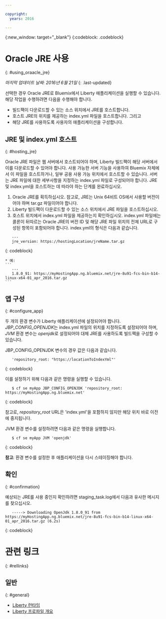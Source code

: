 ```yaml
---

copyright:
  years: 2016

---
```


{:new_window: target="_blank"}
{:codeblock: .codeblock}

# Oracle JRE 사용
{: #using_oraacle_jre}

*마지막 업데이트 날짜: 2016년 6월 21일*
{: .last-updated}

선택한 경우 Oracle JRE로 Bluemix에서 Liberty 애플리케이션을 실행할 수 있습니다. 해당 작업을 수행하려면 다음을 수행해야 합니다.
* 빌드팩이 다운로드할 수 있는 소스 위치에서 JRE를 호스트합니다.
* 호스트 JRE의 위치를 제공하는 index.yml 파일을 호스트합니다. 그리고
* 해당 JRE를 사용하도록 사용자의 애플리케이션을 구성합니다.

## JRE 및 index.yml 호스트
{: #hosting_jre}

Oracle JRE 파일은 웹 서버에서 호스트되어야 하며, Liberty 빌드팩이 해당 서버에서 이를 다운로드할 수 있어야 합니다. 사용 가능한 서버 기능을 사용하여 Bluemix 자체에서 이 파일을 호스트하거나, 일부 공용 사용 가능 위치에서 호스트할 수 있습니다. 서버는 JRE 파일에 대한 세부사항을 지정하는 index.yml 파일로 구성되어야 합니다. JRE 및 index.yml을 호스트하는 데 따라야 하는 단계를 완료하십시오.
  1. Oracle JRE를 획득하십시오. 참고로, JRE는 Unix 64비트 OS에서 사용할 버전이어야 하며 tar.gz 파일이어야 합니다.
  2. Liberty 빌드팩이 다운로드할 수 있는 소스 위치에서 JRE 파일을 호스트하십시오. 
  3. 호스트 위치에서 index.yml 파일을 제공하는지 확인하십시오. index.yml 파일에는 콜론이 뒤따르는 Oracle JRE의 버전 ID 및 해당 JRE 파일 위치의 전체 URL로 구성된 항목이 포함되어야 합니다. index.yml의 형식은 다음과 같습니다.
```
   ---
   jre_version: https://hostingLocation/jreName.tar.gz
```
{: codeblock}

    * 예:
    ```
       ---
       1.8.0_91: https://myHostingApp.ng.bluemix.net/jre-8u91-fcs-bin-b14-linux-x64-01_apr_2016.tar.gz
    ```

## 앱 구성
{: #configure_app}

두 개의 환경 변수가 Liberty 애플리케이션에 설정되어야 합니다. *JBP_CONFIG_OPENJDK*는 index.yml 파일의 위치를 지정하도록 설정되어야 하며, *JVM* 환경 변수는 *openjdk*로 설정되어야 대체 JRE를 사용하도록 빌드팩을 구성할 수 있습니다.

JBP_CONFIG_OPENJDK 변수의 경우 값은 다음과 같습니다.
```
   'repository_root: "https://locationToIndexYml"'
```
{: codeblock}

이를 설정하기 위해 다음과 같은 명령을 실행할 수 있습니다.
```
   $ cf se myApp JBP_CONFIG_OPENJDK 'repository_root: https://myHostingApp.ng.bluemix.net'
```
{: codeblock}

참고로, *repository_root* URL은 'index.yml'을 포함하지 않지만 해당 위치 바로 이전에 중지됩니다.

JVM 환경 변수를 설정하려면 다음과 같은 명령을 실행합니다.
```
   $ cf se myApp JVM 'openjdk'
```
{: codeblock}

**참고**: 환경 변수를 설정한 후 애플리케이션을 다시 스테이징해야 합니다.

## 확인
{: #confirmation}

예상되는 JRE를 사용 중인지 확인하려면 staging_task.log에서 다음과 유사한 메시지를 찾으십시오.
```
   -----> Downloading OpenJdk 1.8.0_91 from https://myHostingApp.ng.bluemix.net/jre-8u91-fcs-bin-b14-linux-x64-01_apr_2016.tar.gz (6.2s)
```
{: codeblock}

# 관련 링크
{: #rellinks}
## 일반
{: #general}
* [Liberty 런타임](index.html)
* [Liberty 프로파일 개요](http://www-01.ibm.com/support/knowledgecenter/SSAW57_8.5.5/com.ibm.websphere.wlp.nd.doc/ae/cwlp_about.html)
